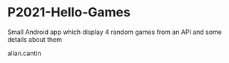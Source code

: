 # P2021-Hello-Games
Small Android app which display 4 random games from an API and some details about them 

allan.cantin
